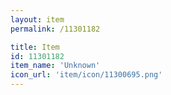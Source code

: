 ```yaml
---
layout: item
permalink: /11301182

title: Item
id: 11301182
item_name: 'Unknown'
icon_url: 'item/icon/11300695.png'
---
```

